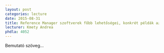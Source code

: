 ```yaml
---
layout: post
categories: lecture
date: 2015-08-31
title: Reference Manager szoftverek főbb lehetőségei, konkrét példák az EndNote és a Mendeley használatában
lecturer: Kmety Andrea
phdla: 4052
---
```


Bemutató szöveg...
